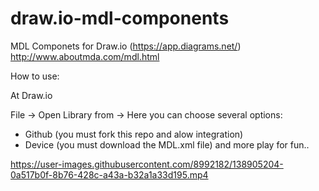 # draw.io-mdl-components
MDL Componets for Draw.io (https://app.diagrams.net/)
http://www.aboutmda.com/mdl.html

How to use:

At Draw.io

File -> Open Library from -> 
Here you can choose several options:
- Github (you must fork this repo and alow integration)
- Device (you must download the MDL.xml file)
and more play for fun..

https://user-images.githubusercontent.com/8992182/138905204-0a517b0f-8b76-428c-a43a-b32a1a33d195.mp4

